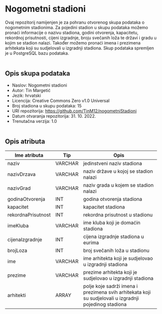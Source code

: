 # __Nogometni stadioni__

Ovaj repozitorij namijenjen je za pohranu otvorenog skupa podataka o nogometnim stadionima. Za pojedini stadion u skupu podataka možemo pronaći informacije o nazivu stadiona, godini otvorenja, kapacitetu, rekordnoj prisutnosti, cijeni izgradnje, broju svečanih loža te državi i gradu u kojim se stadion nalazi. Također možemo pronaći imena i prezimena arhitekata koji su sudjelovali u izgradnji stadiona. Skup podataka spremljen je u PostgreSQL bazu podataka.
<br></br>

## __Opis skupa podataka__

- Naslov: Nogometni stadioni
- Autor: Tin Margetić
- Jezik: hrvatski
- Licencija: Creative Commons Zero v1.0 Universal
- Broj stadiona u skupu podataka: 15
- URI repozitorija: https://github.com/TinM12/nogometniStadioni
- Datum otvaranja repozitorija: 31. 10. 2022.
- Trenutačna verzija: 1.0
<br></br>

## __Opis atributa__


| Ime atributa | Tip | Opis |
| --- | --- | --- |
| naziv | VARCHAR | jedinstveni naziv stadiona |
| nazivDrzava | VARCHAR | naziv države u kojoj se stadion nalazi |
| nazivGrad | VARCHAR | naziv grada u kojem se stadion nalazi |
| godinaOtvorenja | INT | godina otvorenja stadiona |
| kapacitet | INT | kapacitet stadiona |
| rekordnaPrisutnost | INT | rekordna prisutnost u stadionu| 
| imeKluba | VARCHAR | ime kluba koji je domaćin stadiona|
| cijenaIzgradnje | INT | cijena izgradnje stadiona u eurima |
| brojLoza | INT | broj svečanih loža u stadionu |
| ime | VARCHAR | ime arhitekta koji je sudjelovao u izgradnji stadiona |
| prezime | VARCHAR | prezime arhitekta koji je sudjelovao u izgradnji stadiona |
| arhitekti | ARRAY | polje koje sadrži imena i prezimena svih arhitekata koji su sudjelovali u izgradnji pojedinog stadiona | 